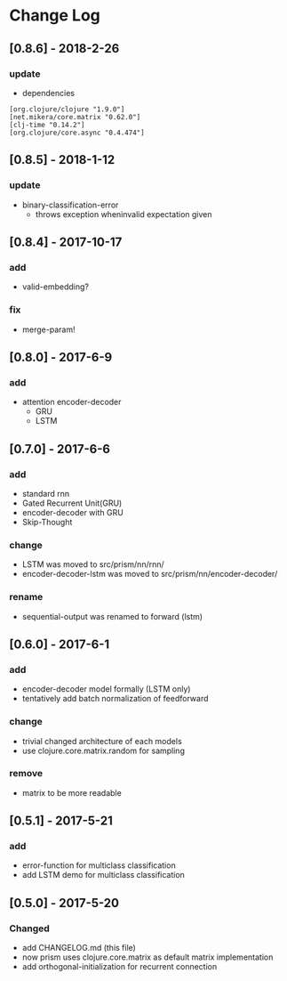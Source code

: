 # Change Log

## [0.8.6] - 2018-2-26

### update

- dependencies

```
[org.clojure/clojure "1.9.0"]
[net.mikera/core.matrix "0.62.0"]
[clj-time "0.14.2"]
[org.clojure/core.async "0.4.474"]
```


## [0.8.5] - 2018-1-12

### update

- binary-classification-error
  + throws exception wheninvalid expectation given


## [0.8.4] - 2017-10-17

### add

- valid-embedding?

### fix

- merge-param!

## [0.8.0] - 2017-6-9

### add

- attention encoder-decoder
  + GRU
  + LSTM


## [0.7.0] - 2017-6-6

### add

- standard rnn
- Gated Recurrent Unit(GRU)
- encoder-decoder with GRU
- Skip-Thought

### change

- LSTM was moved to src/prism/nn/rnn/
- encoder-decoder-lstm was moved to src/prism/nn/encoder-decoder/

### rename

- sequential-output was renamed to forward (lstm)

## [0.6.0] - 2017-6-1

### add

- encoder-decoder model formally (LSTM only)
- tentatively add batch normalization of feedforward

### change

- trivial changed architecture of each models
- use clojure.core.matrix.random for sampling

### remove

- matrix to be more readable

## [0.5.1] - 2017-5-21

### add

- error-function for multiclass classification
- add LSTM demo for multiclass classification

## [0.5.0] - 2017-5-20
### Changed

- add CHANGELOG.md (this file)
- now prism uses clojure.core.matrix as default matrix implementation
- add orthogonal-initialization for recurrent connection

